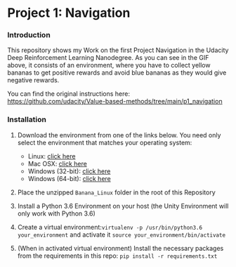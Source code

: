 [//]: # (Image References)

[image1]: /images/agent.gif "Trained Agent"

# Project 1: Navigation

### Introduction

This repository shows my Work on the first Project Navigation in the Udacity Deep Reinforcement Learning Nanodegree.
As you can see in the GIF above, it consists of an environment, where you have to collect yellow bananas to get positive rewards and avoid blue bananas as they would give negative rewards.

You can find the original instructions here: https://github.com/udacity/Value-based-methods/tree/main/p1_navigation

### Installation

1. Download the environment from one of the links below.  You need only select the environment that matches your operating system:
    - Linux: [click here](https://s3-us-west-1.amazonaws.com/udacity-drlnd/P1/Banana/Banana_Linux.zip)
    - Mac OSX: [click here](https://s3-us-west-1.amazonaws.com/udacity-drlnd/P1/Banana/Banana.app.zip)
    - Windows (32-bit): [click here](https://s3-us-west-1.amazonaws.com/udacity-drlnd/P1/Banana/Banana_Windows_x86.zip)
    - Windows (64-bit): [click here](https://s3-us-west-1.amazonaws.com/udacity-drlnd/P1/Banana/Banana_Windows_x86_64.zip)
    
2. Place the unzipped `Banana_Linux` folder in the root of this Repository
3. Install a Python 3.6 Environment on your host (the Unity Environment will only work with Python 3.6)
4. Create a virtual environment:`virtualenv -p /usr/bin/python3.6 your_environment` and activate it `source your_environment/bin/activate`
5. (When in activated virtual environment) Install the necessary packages from the requirements in this repo: `pip install -r requirements.txt`  
